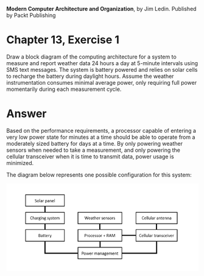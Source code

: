 __Modern Computer Architecture and Organization__, by Jim Ledin. Published by Packt Publishing
# Chapter 13, Exercise 1

Draw a block diagram of the computing architecture for a system to measure and report weather data 24 hours a day at 5-minute intervals using SMS text messages. The system is battery powered and relies on solar cells to recharge the battery during daylight hours. Assume the weather instrumentation consumes minimal average power, only requiring full power momentarily during each measurement cycle.

# Answer
Based on the performance requirements, a processor capable of entering a very low power state for minutes at a time should be able to operate from a moderately sized battery for days at a time. By only powering weather sensors when needed to take a measurement, and only powering the cellular transceiver when it is time to transmit data, power usage is minimized.

The diagram below represents one possible configuration for this system:

![Weather station system diagram](weather_sys_diagram.png)